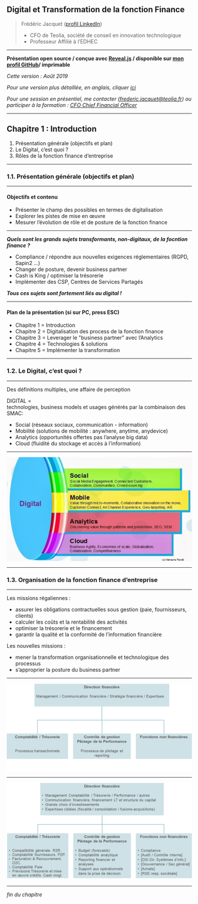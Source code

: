 ## Digital et Transformation de la fonction Finance  

> Frédéric Jacquet ([profil LinkedIn](https://www.linkedin.com/in/fr%C3%A9d%C3%A9ric-jacquet-87a21956/))   
> - CFO de Teolia, société de conseil en innovation technologique     
> - Professeur Affilié à l’EDHEC    

---

**Présentation open source / conçue avec [Reveal.js](https://revealjs.com/#/) / disponible sur [mon profil GitHub](https://github.com/fredericjacquet2)/ imprimable**     

*Cette version : Août 2019*

*Pour une version plus détaillée, en anglais, cliquer [ici](https://fredericjacquet2.github.io/Finance-transfo-course/#/)*   

*Pour une session en présentiel, me contacter (frederic.jacquet@teolia.fr) ou participer à la formation : [CFO Chief Financial Officer](http://www.lesechos-formation.fr/catalogue/formations-metiers/finance-gestion/cfo-chief-financial-officer.html#programme)*

---

## Chapitre 1 : Introduction

1. Présentation générale (objectifs et plan)
2. Le Digital, c’est quoi ?
3. Rôles de la fonction finance d’entreprise

----

### 1.1. Présentation générale (objectifs et plan)

----

#### Objectifs et contenu

- Présenter le champ des possibles en termes de digitalisation 
- Explorer les pistes de mise en œuvre      
- Mesurer l’évolution de rôle et de posture de la fonction finance

----

***Quels sont les grands sujets transformants, non-digitaux, de la focntion finance ?*** 

- Compliance / répondre aux nouvelles exigences réglementaires (RGPD, Sapin2 …)
- Changer de posture, devenir business partner 
- Cash is King / optimiser la trésorerie
- Implémenter des CSP, Centres de Services Partagés    

***Tous ces sujets sont fortement liés au digital !***   

----

#### Plan de la présentation (si sur PC, press ESC)  
- Chapitre 1 = Introduction
- Chapitre 2 = Digitalisation des process de la fonction finance 
- Chapitre 3 = Leverager le "business partner" avec l’Analytics
- Chapitre 4 = Technologies & solutions
- Chapitre 5 = Implémenter la transformation

----

### 1.2. Le Digital, c’est quoi ?

----

Des définitions multiples, une affaire de perception   

DIGITAL =    
technologies, business models et usages générés par la combinaison des SMAC:   

  -	Social (réseaux sociaux, communication - information) 
  -	Mobilité (solutions de mobilité : anywhere, anytime, anydevice)
  -	Analytics (opportunités offertes pas l’analyse big data)
  -	Cloud (fluidité du stockage et accès à l’information)  

----

<img src="images/smac.png" style="background:none; border:none; box-shadow:none;"/>

----

### 1.3. Organisation de la fonction finance d’entreprise 


----

Les missions régaliennes : 
- assurer les obligations contractuelles sous gestion (paie, fournisseurs, clients)
- calculer les coûts et la rentabilité des activités 
- optimiser la trésorerie et le financement
- garantir la qualité et la conformité de l’information financière

Les nouvelles missions : 
- mener la transformation organisationnelle et technologique des processus
- s’approprier la posture du business partner

----

<img src="images/DF1.png" style="background:none; border:none; box-shadow:none;"/>

----

<img src="images/DF2.png" style="background:none; border:none; box-shadow:none;"/>

----

*fin du chapitre*
